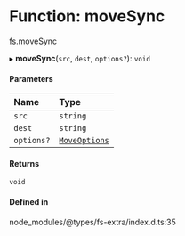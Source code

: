 # Function: moveSync

[fs](../modules/fs.md).moveSync

▸ **moveSync**(`src`, `dest`, `options?`): `void`

#### Parameters

| Name | Type |
| :------ | :------ |
| `src` | `string` |
| `dest` | `string` |
| `options?` | [`MoveOptions`](../interfaces/fs.MoveOptions.md) |

#### Returns

`void`

#### Defined in

node_modules/@types/fs-extra/index.d.ts:35
